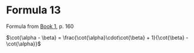 # Formula 13

Formula from [Book 1](../Buch1.md), p. 160

$\cot{\alpha - \beta} = \frac{\cot{\alpha}\cdot\cot{\beta} + 1}{\cot{\beta} - \cot{\alpha}}$
